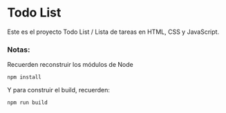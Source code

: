 # Todo List

Este es el proyecto Todo List / Lista de tareas en HTML, CSS y JavaScript.

### Notas: 
Recuerden reconstruir los módulos de Node
```
npm install
```

Y para construir el build, recuerden:
```
npm run build
```
